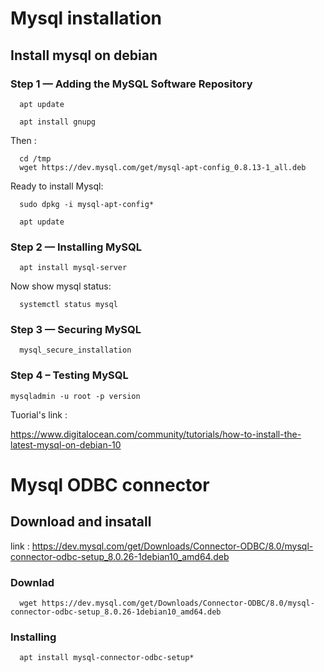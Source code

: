 # Mysql installation


## Install mysql on debian

### Step 1 — Adding the MySQL Software Repository

      apt update
      
      apt install gnupg
      
Then :

      cd /tmp
      wget https://dev.mysql.com/get/mysql-apt-config_0.8.13-1_all.deb

Ready to install Mysql:

      sudo dpkg -i mysql-apt-config*
      
      apt update
      
      
### Step 2 — Installing MySQL

      apt install mysql-server
      
   Now show mysql status:
   
      systemctl status mysql
      
      
### Step 3 — Securing MySQL

      mysql_secure_installation
      
      
### Step 4 – Testing MySQL

    mysqladmin -u root -p version
    
    
    
    
Tuorial's link : 

https://www.digitalocean.com/community/tutorials/how-to-install-the-latest-mysql-on-debian-10


# Mysql ODBC connector

## Download and insatall

link : 
https://dev.mysql.com/get/Downloads/Connector-ODBC/8.0/mysql-connector-odbc-setup_8.0.26-1debian10_amd64.deb


### Downlad

      wget https://dev.mysql.com/get/Downloads/Connector-ODBC/8.0/mysql-connector-odbc-setup_8.0.26-1debian10_amd64.deb
      
### Installing 

      apt install mysql-connector-odbc-setup*
      

